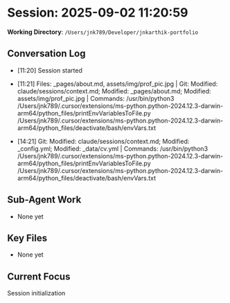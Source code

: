 # Session: 2025-09-02 11:20:59

**Working Directory**: `/Users/jnk789/Developer/jnkarthik-portfolio`

## Conversation Log
- [11:20] Session started

- [11:21] Files: _pages/about.md, assets/img/prof_pic.jpg | Git: Modified: claude/sessions/context.md; Modified: _pages/about.md; Modified: assets/img/prof_pic.jpg | Commands: /usr/bin/python3 /Users/jnk789/.cursor/extensions/ms-python.python-2024.12.3-darwin-arm64/python_files/printEnvVariablesToFile.py /Users/jnk789/.cursor/extensions/ms-python.python-2024.12.3-darwin-arm64/python_files/deactivate/bash/envVars.txt
- [14:21] Git: Modified: claude/sessions/context.md; Modified: _config.yml; Modified: _data/cv.yml | Commands: /usr/bin/python3 /Users/jnk789/.cursor/extensions/ms-python.python-2024.12.3-darwin-arm64/python_files/printEnvVariablesToFile.py /Users/jnk789/.cursor/extensions/ms-python.python-2024.12.3-darwin-arm64/python_files/deactivate/bash/envVars.txt
## Sub-Agent Work
- None yet

## Key Files
- None yet

## Current Focus
Session initialization
